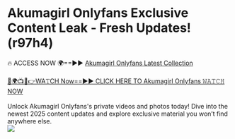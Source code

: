 # Akumagirl Onlyfans Exclusive Content Leak - Fresh Updates! (r97h4)

🔥 ACCESS NOW 🌍==►► <a href="https://tinyurl.com/kvy9nzfs" rel="nofollow">Akumagirl Onlyfans Latest Collection</a>
<br><br>
[🔴🌍📺📱👉WA𝚃CH Now==►► CLICK HERE TO Akumagirl Onlyfans 𝚆𝙰𝚃𝙲𝙷 NOW](https://tinyurl.com/kvy9nzfs)
<br><br>
Unlock Akumagirl Onlyfans's private videos and photos today! Dive into the newest 2025 content updates and explore exclusive material you won’t find anywhere else.
<br>
<a href="https://tinyurl.com/kvy9nzfs" rel="nofollow" data-target="animated-image.originalLink"><img src="https://camo.githubusercontent.com/8a4f000d20f83aca3bf7ec5f350d767afa0574a8a352519fd8cfa583a6f93a33/68747470733a2f2f692e696d6775722e636f6d2f644a486b345a712e676966" data-canonical-src="https://i.imgur.com/dJHk4Zq.gif" style="max-width: 100%; display: inline-block;" data-target="animated-image.originalImage"></a>
<br>
